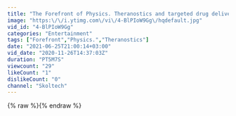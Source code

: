 ```yaml
---
title: "The Forefront of Physics. Theranostics and targeted drug delivery. Vladimir Drachev"
image: "https:\/\/i.ytimg.com\/vi\/4-BlPIoW9Gg\/hqdefault.jpg"
vid_id: "4-BlPIoW9Gg"
categories: "Entertainment"
tags: ["Forefront","Physics.","Theranostics"]
date: "2021-06-25T21:00:14+03:00"
vid_date: "2020-11-26T14:37:03Z"
duration: "PT5M7S"
viewcount: "29"
likeCount: "1"
dislikeCount: "0"
channel: "Skoltech"
---
```

{% raw %}{% endraw %}
